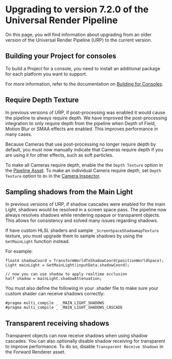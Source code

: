 # Upgrading to version 7.2.0 of the Universal Render Pipeline

On this page, you will find information about upgrading from an older version of the Universal Render Pipeline (URP) to the current version.

## Building your Project for consoles

To build a Project for a console, you need to install an additional package for each platform you want to support.

For more information, refer to the documentation on [Building for Consoles](Building-For-Consoles.md).

## Require Depth Texture
In previous versions of URP, if post-processing was enabled it would cause the pipeline to always require depth. We have improved the post-processing integration to only require depth from the pipeline when Depth of Field, Motion Blur or SMAA effects are enabled. This improves performance in many cases.

Because Cameras that use post-processing no longer require depth by default, you must now manually indicate that Cameras require depth if you are using it for other effects, such as soft particles.

To make all Cameras require depth, enable the the `Depth Texture` option in the [Pipeline Asset](universalrp-asset.md). To make an individual Camera require depth, set `Depth Texture` option to `On` in the [Camera Inspector](camera-component-reference.md).

## Sampling shadows from the Main Light
In previous versions of URP, if shadow cascades were enabled for the main Light, shadows would be resolved in a screen space pass. The pipeline now always resolves shadows while rendering opaque or transparent objects. This allows for consistency and solved many issues regarding shadows.

If have custom HLSL shaders and sample `_ScreenSpaceShadowmapTexture` texture, you must upgrade them to sample shadows by using the `GetMainLight` function instead.

For example:

```
float4 shadowCoord = TransformWorldToShadowCoord(positionWorldSpace);
Light mainLight = GetMainLight(inputData.shadowCoord);

// now you can use shadow to apply realtime occlusion
half shadow = mainLight.shadowAttenuation;
```

You must also define the following in your .shader file to make sure your custom shader can receive shadows correctly:

```
#pragma multi_compile _ _MAIN_LIGHT_SHADOWS
#pragma multi_compile _ _MAIN_LIGHT_SHADOWS_CASCADE
```

## Transparent receiving shadows
Transparent objects can now receive shadows when using shadow cascades. You can also optionally disable shadow receiving for transparent to improve performance. To do so, disable `Transparent Receive Shadows` in the Forward Renderer asset.
